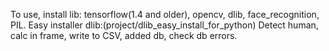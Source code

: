 To use, install lib: tensorflow(1.4 and older), opencv, dlib, face_recognition, PIL.
Easy installer dlib:(project/dlib_easy_install_for_python)
Detect human, calc in frame, write to CSV, added db, check db errors.